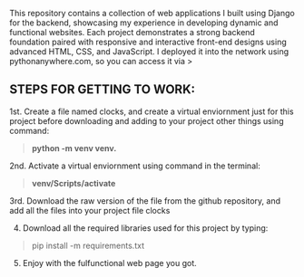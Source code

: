 This repository contains a collection of web applications I built using Django for the backend, showcasing my experience in developing dynamic and functional websites. Each project demonstrates a strong backend foundation paired with responsive and interactive front-end designs using advanced HTML, CSS, and JavaScript. I deployed it into the network using pythonanywhere.com, so you can access it via >


## STEPS FOR GETTING TO WORK: 

1st. Create a file named clocks, and create a virtual enviornment just for this project before downloading and adding to your project other things using command:
> **python -m venv venv.**

2nd. Activate a virtual enviornment using command in the terminal:
> **venv/Scripts/activate**

3rd. Download the raw version of the file from the github repository, and add all the files into your project file clocks

4. Download all the required libraries used for this project by typing:
> pip install -m requirements.txt
> 
5. Enjoy with the fulfunctional web page you got.
